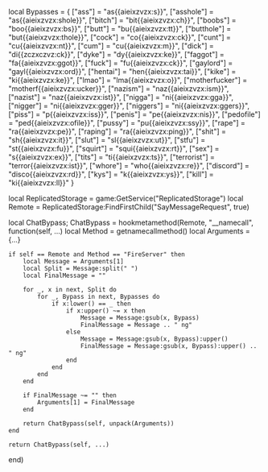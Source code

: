
local Bypasses = {
    ["ass"] = "as{{aieixzvzx:s}}",
    ["asshole"] = "as{{aieixzvzx:shole}}",
    ["bitch"] = "bit{{aieixzvzx:ch}}",
    ["boobs"] = "boo{{aieixzvzx:bs}}",
    ["butt"] = "bu{{aieixzvzx:tt}}",
    ["butthole"] = "but{{aieixzvzx:thole}}",
    ["cock"] = "co{{aieixzvzx:ck}}",
    ["cunt"] = "cu{{aieixzvzx:nt}}",
    ["cum"] = "cu{{aieixzvzx:m}}",
    ["dick"] = "di{{zczxczvz:ck}}",
    ["dyke"] = "dy{{aieixzvzx:ke}}",
    ["faggot"] = "fa{{aieixzvzx:ggot}}",
    ["fuck"] = "fu{{aieixzvzx:ck}}",
    ["gaylord"] = "gayl{{aieixzvzx:ord}}",
    ["hentai"] = "hen{{aieixzvzx:tai}}",
    ["kike"] = "ki{{aieixzvzx:ke}}",
    ["lmao"] = "lma{{aieixzvzx:o}}",
    ["motherfucker"] = "motherf{{aieixzvzx:ucker}}",
    ["nazism"] = "naz{{aieixzvzx:ism}}",
    ["nazist"] = "naz{{aieixzvzx:ist}}",
    ["nigga"] = "ni{{aieixzvzx:gga}}",
    ["nigger"] = "ni{{aieixzvzx:gger}}",
    ["niggers"] = "ni{{aieixzvzx:ggers}}",
    ["piss"] = "p{{aieixzvzx:iss}}",
    ["penis"] = "pe{{aieixzvzx:nis}}",
    ["pedofile"] = "ped{{aieixzvzx:ofile}}",
    ["pussy"] = "pu{{aieixzvzx:ssy}}",
    ["rape"] = "ra{{aieixzvzx:pe}}",
    ["raping"] = "ra{{aieixzvzx:ping}}",
    ["shit"] = "sh{{aieixzvzx:it}}",
    ["slut"] = "sl{{aieixzvzx:ut}}",
    ["stfu"] = "st{{aieixzvzx:fu}}",
    ["squirt"] = "squi{{aieixzvzx:rt}}",
    ["sex"] = "s{{aieixzvzx:ex}}",
    ["tits"] = "ti{{aieixzvzx:ts}}",
    ["terrorist"] = "terror{{aieixzvzx:ist}}",
    ["whore"] = "who{{aieixzvzx:re}}",
    ["discord"] = "disco{{aieixzvzx:rd}}",
    ["kys"] = "k{{aieixzvzx:ys}}",
    ["kill"] = "ki{{aieixzvzx:ll}}"
}

local ReplicatedStorage = game:GetService("ReplicatedStorage")
local Remote = ReplicatedStorage:FindFirstChild("SayMessageRequest", true)

local ChatBypass; ChatBypass = hookmetamethod(Remote, "__namecall", function(self, ...)
    local Method = getnamecallmethod()
    local Arguments = {...}
    
    if self == Remote and Method == "FireServer" then
        local Message = Arguments[1]
        local Split = Message:split(" ")
        local FinalMessage = ""

        for _, x in next, Split do
            for _, Bypass in next, Bypasses do
                if x:lower() == _ then
                    if x:upper() ~= x then
                        Message = Message:gsub(x, Bypass)
                        FinalMessage = Message .. " ng"
                    else
                        Message = Message:gsub(x, Bypass):upper()
                        FinalMessage = Message:gsub(x, Bypass):upper() .. " ng"
                    end
                end
            end
        end
        
        if FinalMessage ~= "" then
            Arguments[1] = FinalMessage
        end
        
        return ChatBypass(self, unpack(Arguments))
    end
    
    return ChatBypass(self, ...)
end)
